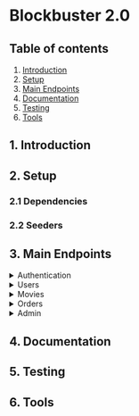 # Blockbuster 2.0

## Table of contents

1. [Introduction](#1-introduction)
2. [Setup](#2-setup)
3. [Main Endpoints](#3-main-endpoints)
4. [Documentation](#4-documentation)
5. [Testing](#5-testing)
6. [Tools](#6-tools)

## 1. Introduction

## 2. Setup

### 2.1 Dependencies

### 2.2 Seeders

## 3. Main Endpoints

<details>
    <summary>Authentication</summary>

### Authentication :key:

Some blockbuster endpoints can be used without registration or token.

</details>

<details>
    <summary>Users</summary>

### Title

Explanation text

</details>

<details>
    <summary>Movies</summary>

### Title

Explanation text

</details>

<details>
    <summary>Orders</summary>

### Title

Explanation text

</details>

<details>
    <summary>Admin</summary>

### Title

Explanation text

</details>

## 4. Documentation

## 5. Testing

## 6. Tools
